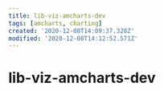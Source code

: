 ```yaml
---
title: lib-viz-amcharts-dev
tags: [amcharts, charting]
created: '2020-12-08T14:09:37.328Z'
modified: '2020-12-08T14:12:52.571Z'
---
```


# lib-viz-amcharts-dev


